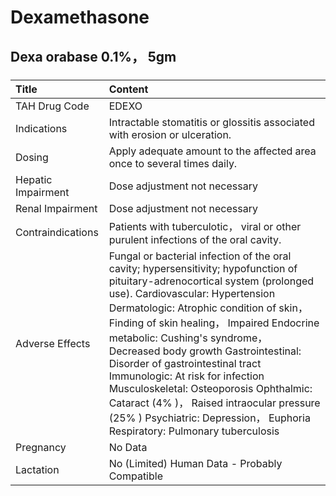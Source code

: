 # Dexamethasone

## Dexa orabase 0.1%， 5gm

##### 

| Title              | Content                                                                                                                                                                                                                                                                                                                                                                                                                                                                                                                                                                      |
|:-------------------|:-----------------------------------------------------------------------------------------------------------------------------------------------------------------------------------------------------------------------------------------------------------------------------------------------------------------------------------------------------------------------------------------------------------------------------------------------------------------------------------------------------------------------------------------------------------------------------|
| TAH Drug Code      | EDEXO                                                                                                                                                                                                                                                                                                                                                                                                                                                                                                                                                                        |
| Indications        | Intractable stomatitis or glossitis associated with erosion or ulceration.                                                                                                                                                                                                                                                                                                                                                                                                                                                                                                   |
| Dosing             | Apply adequate amount to the affected area once to several times daily.                                                                                                                                                                                                                                                                                                                                                                                                                                                                                                      |
| Hepatic Impairment | Dose adjustment not necessary                                                                                                                                                                                                                                                                                                                                                                                                                                                                                                                                                |
| Renal Impairment   | Dose adjustment not necessary                                                                                                                                                                                                                                                                                                                                                                                                                                                                                                                                                |
| Contraindications  | Patients with tuberculotic， viral or other purulent infections of the oral cavity.                                                                                                                                                                                                                                                                                                                                                                                                                                                                                          |
| Adverse Effects    | Fungal or bacterial infection of the oral cavity; hypersensitivity; hypofunction of pituitary-adrenocortical system (prolonged use). Cardiovascular: Hypertension Dermatologic: Atrophic condition of skin， Finding of skin healing， Impaired Endocrine metabolic: Cushing's syndrome， Decreased body growth Gastrointestinal: Disorder of gastrointestinal tract Immunologic: At risk for infection Musculoskeletal: Osteoporosis Ophthalmic: Cataract (4% )， Raised intraocular pressure (25% ) Psychiatric: Depression， Euphoria Respiratory: Pulmonary tuberculosis |
| Pregnancy          | No Data                                                                                                                                                                                                                                                                                                                                                                                                                                                                                                                                                                      |
| Lactation          | No (Limited) Human Data - Probably Compatible                                                                                                                                                                                                                                                                                                                                                                                                                                                                                                                                |

